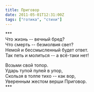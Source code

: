```yaml
---
title: Приговор
date: 2011-05-01T12:31:00Z
tags: ["готика", "стихи"]
---
```


\*\*\*  
Что жизнь -- вечный бред?  
Что смерть -- безмолвия свет?  
Немой и бессмысленный будет ответ.  
Так петь и молиться -- а всё-таки нет!  

Возьми свой топор.  
Ударь тупой пулей в упор,  
Скользя в толпе тихо -- как вор,  
Уверенным жестом верши Приговор.  
\*\*\*


